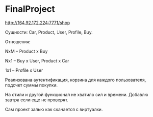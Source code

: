 # FinalProject
http://164.92.172.224:7771/shop

Сущности:
Car,
Product,
User,
Profile,
Buy.

Отношения:

NxM – Product x Buy

Nx1 – Buy x User, Product x Car

1x1 – Profile x User


Реализована аутентификация, корзина для каждого пользователя, подсчет суммы покупки.

На стили и другой функционал не хватило сил и времени. Добавлю завтра если еще не проверят.

Сам проект залью как скачается с виртуалки.
